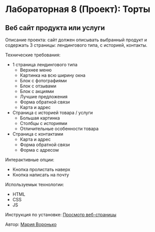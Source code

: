 # Лабораторная 8 (Проект): Торты
## Веб сайт продукта или услуги
Описание проекта: сайт должен описывать выбранный продукт и содержать 3 страницы: лендингового типа, с историей, контакты.

Технические требования:
- 1 страница лендингового типа
  - Верхнее меню
  - Картинка на всю ширину окна
  - Блок с фотографиями
  - Блок с отзывами
  - Блок с акциями
  - Лучшие предложения
  - Форма обратной связи
  - Карта и адрес  
- Страница с историей товара / услуги
  - Большая картинка
  - Столбцы с историями
  - Отличительные особенности товара
- Страница с контактами
  - Карта и адрес
  - Форма обратной связи
  - Форма с адресом

Интерактивные опции:
- Кнопка пролистать наверх
- Кнопка написать на почту

Используемык технологии:
- HTML
- CSS
- JS

Инструкция по установке: [Просмотр веб-страницы](https://mariwrnk.github.io/Lab8/)

Автор: [Мария Воронько](https://github.com/MariWrnk)

